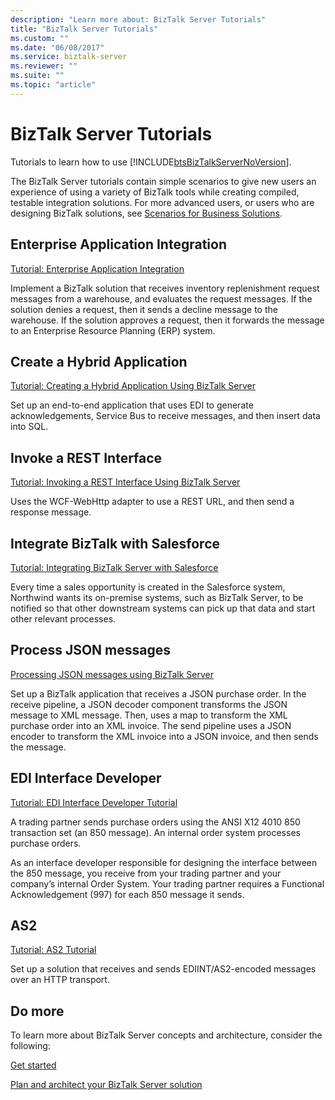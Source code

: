 ```yaml
---
description: "Learn more about: BizTalk Server Tutorials"
title: "BizTalk Server Tutorials"
ms.custom: ""
ms.date: "06/08/2017"
ms.service: biztalk-server
ms.reviewer: ""
ms.suite: ""
ms.topic: "article"
---
```

# BizTalk Server Tutorials
Tutorials to learn how to use [!INCLUDE[btsBizTalkServerNoVersion](../includes/btsbiztalkservernoversion-md.md)].

The BizTalk Server tutorials contain simple scenarios to give new users an experience of using a variety of BizTalk tools while creating compiled, testable integration solutions. For more advanced users, or users who are designing BizTalk solutions, see [Scenarios for Business Solutions](../core/scenarios-for-business-solutions.md).  
  
## Enterprise Application Integration
  
[Tutorial: Enterprise Application Integration](../core/tutorial-1-enterprise-application-integration.md) 

Implement a BizTalk solution that receives inventory replenishment request messages from a warehouse, and evaluates the request messages. If the solution denies a request, then it sends a decline message to the warehouse. If the solution approves a request, then it forwards the message to an Enterprise Resource Planning (ERP) system.  

## Create a Hybrid Application
[Tutorial: Creating a Hybrid Application Using BizTalk Server](../core/tutorial-4-creating-a-hybrid-application-using-biztalk-server-2013.md)  

Set up an end-to-end application that uses EDI to generate acknowledgements, Service Bus to receive messages, and then insert data into SQL. 

## Invoke a REST Interface
[Tutorial: Invoking a REST Interface Using BizTalk Server](../core/tutorial-5-invoking-a-rest-interface-using-biztalk-server.md)  

Uses the WCF-WebHttp adapter to use a REST URL, and then send a response message. 

## Integrate BizTalk with Salesforce
[Tutorial: Integrating BizTalk Server with Salesforce](tutorial-integrating-biztalk-server-2013-with-salesforce.md)  

Every time a sales opportunity is created in the Salesforce system, Northwind wants its on-premise systems, such as BizTalk Server, to be notified so that other downstream systems can pick up that data and start other relevant processes. 

## Process JSON messages
[Processing JSON messages using BizTalk Server](../core/processing-json-messages-using-biztalk-server.md)  

Set up a BizTalk application that receives a JSON purchase order. In the receive pipeline, a JSON decoder component transforms the JSON message to XML message. Then, uses a map to transform the XML purchase order into an XML invoice. The send pipeline uses a JSON encoder to transform the XML invoice into a JSON invoice, and then sends the message.

## EDI Interface Developer
  [Tutorial: EDI Interface Developer Tutorial](../core/tutorial-2-edi-interface-developer-tutorial.md)
  
A trading partner sends purchase orders using the ANSI X12 4010 850 transaction set (an 850 message). An internal order system processes purchase orders.

As an interface developer responsible for designing the interface between the 850 message, you receive from your trading partner and your company’s internal Order System. Your trading partner requires a Functional Acknowledgement (997) for each 850 message it sends.


## AS2  
[Tutorial: AS2 Tutorial](../core/tutorial-3-as2-tutorial.md)

Set up a solution that receives and sends EDIINT/AS2-encoded messages over an HTTP transport.    


## Do more  
 To learn more about BizTalk Server concepts and architecture, consider the following:  
  
[Get started](../core/getting-started-with-biztalk-server.md)
  
[Plan and architect your BizTalk Server solution](../core/plan-and-architect-your-biztalk-server-solution.md)
